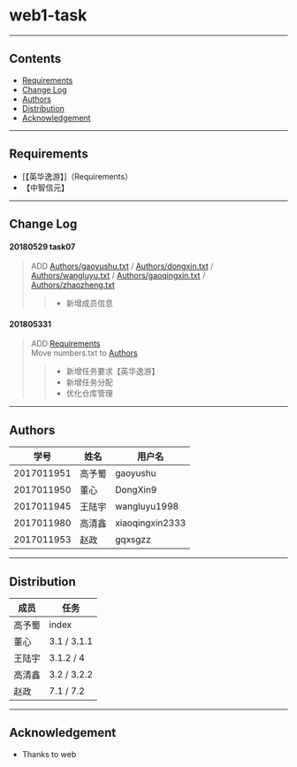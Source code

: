 # web1-task
----
## Contents
* [Requirements](#requirements)
* [Change Log](#change-Log)
* [Authors](#authors)
* [Distribution](#distribution)
* [Acknowledgement](#acknowledgement)
----
## Requirements
* [【英华逸游】]（Requirements）
* 【中智信元】
----
## Change Log
#### 20180529 task07
> ADD [Authors/gaoyushu.txt](gaoyushu.txt) / [Authors/dongxin.txt](dongxin.txt) / [Authors/wangluyu.txt](wangluyu.txt) / [Authors/gaoqingxin.txt](gaoqingxin.txt) / [Authors/zhaozheng.txt](zhaozheng.txt)
>> * 新增成员信息
#### 201805331
> ADD [Requirements](Requirements)  
> Move numbers.txt to [Authors](Authors)
>> * 新增任务要求【英华逸游】
>> * 新增任务分配
>> * 优化仓库管理
----
## Authors
学号|姓名|用户名
----|----|----
2017011951|高予蜀|gaoyushu
2017011950|董心|DongXin9
2017011945|王陆宇|wangluyu1998
2017011980|高清鑫|xiaoqingxin2333
2017011953|赵政|gqxsgzz
----
## Distribution
成员|任务
----|----
高予蜀|index
董心|3.1 / 3.1.1
王陆宇|3.1.2 / 4
高清鑫|3.2 / 3.2.2
赵政|7.1 / 7.2
----
## Acknowledgement
* Thanks to web
